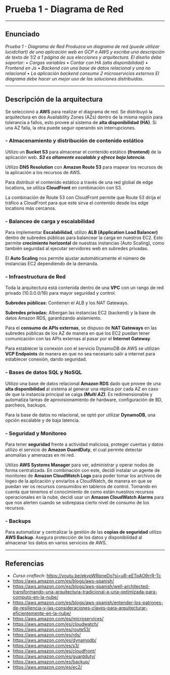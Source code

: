 # Prueba 1 - Diagrama de Red
---
## Enunciado
*Prueba 1 - Diagrama de Red Produzca un diagrama de red (puede utilizar
lucidchart) de una aplicación web en GCP o AWS y escriba una descripción de
texto de 1/2 a 1 página de sus elecciones y arquitectura.
El diseño debe soportar:
• Cargas variables
• Contar con HA (alta disponibilidad)
• Frontend en Js
• Backend con una base de datos relacional y una no relacional
• La aplicación backend consume 2 microservicios externos
El diagrama debe hacer un mejor uso de las soluciones distribuidas.*

---

## Descripción de la arquitectura

Se seleccionó a **AWS** para realizar el diagrama de red.
Se distribuyó la arquitectura en dos Availability Zones (AZs) dentro de la misma región para tolerancia a fallos, esto provee al sistema de **alta disponibilidad** **(HA)**. Si una AZ falla, la otra puede seguir operando sin interrupciones.

### - Almacenamiento y distribución de contenido estático

Utilizo un **Bucket S3** para almacenar el contenido estático **(frontend)** de la aplicación web. ***S3 es altamente escalable y ofrece baja latencia.***

Utilizo **DNS Resolution** con **Amazon Route 53** para mapear los recursos de la aplicación a los recursos de AWS.

Para distribuir el contenido estático a través de una red global de edge locations, se utiliza **CloudFront** en combinación con S3.

La combinación de Route 53 con CloudFront permite que Route 53 dirija el tráfico a CloudFront para que este sirva el contenido desde los edge locations más cercanos.

### - Balanceo de carga y escalabilidad

Para implementar **Escalabilidad**, utilizo **ALB (Application Load Balancer)** dentro de subredes públicas para balancear la carga en nuestros EC2. Esto permite **crecimiento horizontal** de nuestras instancias (Auto Scaling), como también seguridad al ejecutar servidores web en subredes privadas.

El **Auto Scaling** nos permite ajustar automáticamente el número de instancias EC2 dependiendo de la demanda.
### - Infraestructura de Red

Toda la arquitectura está contenida dentro de una **VPC** con un rango de red privado (10.0.0.0/16) para mayor seguridad y control.

**Subredes públicas:** Contienen el ALB y los NAT Gateways.

**Subredes privadas:** Albergan las instancias EC2 (backend) y la base de datos Amazon RDS, garantizando aislamiento.

Para el **consumo de APIs externas**, se dispuso de **NAT Gateways** en las subredes públicas de los AZ de manera en que los EC2 puedan tener comunicación con las APIs externas al pasar por el **Internet Gateway**.

Para establecer la conexión con el servicio DynamoDB de AWS se utilizan **VCP Endpoints** de manera en que no sea necesario salir a internet para establecer conexión, dando seguridad.

### - Bases de datos SQL y NoSQL

Utilizo una base de datos relacional **Amazon RDS** dado que provee de una **alta disponibilidad** al sistema al generar una réplica por cada AZ en caso de que la instancia principal se caiga ***(Multi AZ)***. Es redimensionable y automatiza tareas de aprovisionamiento de hardware, configuración de BD, parcheos, backups.

Para la base de datos no relacional, se optó por utilizar **DynamoDB**, una opción escalable y de baja latencia.

### - Seguridad y Monitoreo

Para tener **seguridad** frente a actividad maliciosa, proteger cuentas y datos utilizo el servicio de **Amazon GuardDuty**, el cual permite detectar anomalías y amenazas en mi red.

Utilizo **AWS Systems Manager** para ver, administrar y operar nodos de forma centralizada. En combinación con este, decidí instalar un agente de monitoreo de **Amazon CloudWatch Logs** para poder tomar los archivos de logeo de la aplicación y enviarlos a CloudWatch, de manera en que se puedan ver os recursos consumidos en tableros de control.
Tomando en cuenta que tenemos el conocimiento de como están nuestros recursos operacionales en la nube, decidí usar un **Amazon CloudWatch Alarms** para que nos alerten cuando se sobrepasa cierto nivel de consumo de los recursos.

### - Backups

Para automatizar y centralizar la gestión de las **copias de seguridad** utilizo **AWS Backup**. Asegura protección de los datos y disponibilidad al almacenar los datos en varios servicios de AWS.

---

## Referencias
- *Curso craftech:* https://youtu.be/ekvpWRqneDo?si=uR-eETpAO9rrR-Tc
- https://aws.amazon.com/es/blogs/aws-spanish/
- https://aws.amazon.com/es/blogs/aws-spanish/well-architected-transformando-una-arquitectura-tradicional-a-una-optimizada-para-computo-en-la-nube/
- https://aws.amazon.com/es/blogs/aws-spanish/entender-los-patrones-de-resiliencia-y-las-consideraciones-claves-para-arquitecturar-eficientemente-en-la-nube/
- https://aws.amazon.com/es/microservices/
- https://aws.amazon.com/es/cloudwatch/
- https://aws.amazon.com/es/route53/
- https://aws.amazon.com/es/rds/
- https://aws.amazon.com/es/dynamodb/
- https://aws.amazon.com/es/s3/
- https://aws.amazon.com/es/cloudfront/
- https://aws.amazon.com/es/guardduty/
- https://aws.amazon.com/es/backup/
- https://aws.amazon.com/es/ec2/

